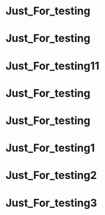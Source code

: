 # Just_For_testing


# Just_For_testing
# Just_For_testing11


# Just_For_testing
# Just_For_testing


# Just_For_testing1
# Just_For_testing2


# Just_For_testing3
